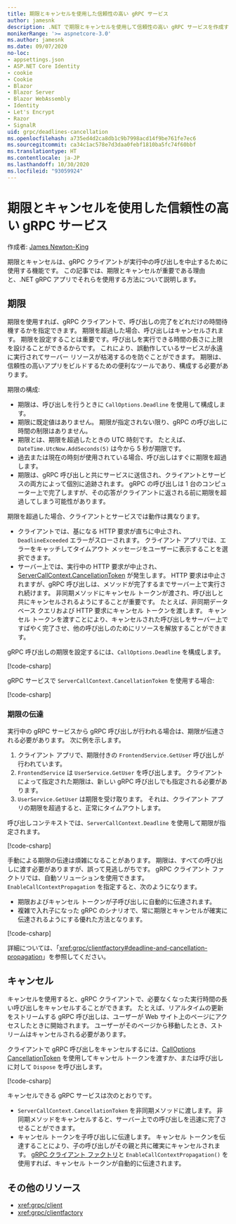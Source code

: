 ```yaml
---
title: 期限とキャンセルを使用した信頼性の高い gRPC サービス
author: jamesnk
description: .NET で期限とキャンセルを使用して信頼性の高い gRPC サービスを作成する方法について説明します。
monikerRange: '>= aspnetcore-3.0'
ms.author: jamesnk
ms.date: 09/07/2020
no-loc:
- appsettings.json
- ASP.NET Core Identity
- cookie
- Cookie
- Blazor
- Blazor Server
- Blazor WebAssembly
- Identity
- Let's Encrypt
- Razor
- SignalR
uid: grpc/deadlines-cancellation
ms.openlocfilehash: a735ed4d2ca8db1c9b7998acd14f9be761fe7ec6
ms.sourcegitcommit: ca34c1ac578e7d3daa0febf1810ba5fc74f60bbf
ms.translationtype: HT
ms.contentlocale: ja-JP
ms.lasthandoff: 10/30/2020
ms.locfileid: "93059924"
---
```

# <a name="reliable-grpc-services-with-deadlines-and-cancellation"></a>期限とキャンセルを使用した信頼性の高い gRPC サービス

作成者: [James Newton-King](https://twitter.com/jamesnk)

期限とキャンセルは、gRPC クライアントが実行中の呼び出しを中止するために使用する機能です。 この記事では、期限とキャンセルが重要である理由と、.NET gRPC アプリでそれらを使用する方法について説明します。

## <a name="deadlines"></a>期限

期限を使用すれば、gRPC クライアントで、呼び出しの完了をどれだけの時間待機するかを指定できます。 期限を超過した場合、呼び出しはキャンセルされます。 期限を設定することは重要です。呼び出しを実行できる時間の長さに上限を設けることができるからです。 これにより、誤動作しているサービスが永遠に実行されてサーバー リソースが枯渇するのを防ぐことができます。 期限は、信頼性の高いアプリをビルドするための便利なツールであり、構成する必要があります。

期限の構成:

* 期限は、呼び出しを行うときに `CallOptions.Deadline` を使用して構成します。
* 期限に既定値はありません。 期限が指定されない限り、gRPC の呼び出しに時間の制限はありません。
* 期限とは、期限を超過したときの UTC 時刻です。 たとえば、`DateTime.UtcNow.AddSeconds(5)` は今から 5 秒が期限です。
* 過去または現在の時刻が使用されている場合、呼び出しはすぐに期限を超過します。
* 期限は、gRPC 呼び出しと共にサービスに送信され、クライアントとサービスの両方によって個別に追跡されます。 gRPC の呼び出しは 1 台のコンピューター上で完了しますが、その応答がクライアントに返される前に期限を超過してしまう可能性があります。

期限を超過した場合、クライアントとサービスでは動作は異なります。

* クライアントでは、基になる HTTP 要求が直ちに中止され、`DeadlineExceeded` エラーがスローされます。 クライアント アプリでは、エラーをキャッチしてタイムアウト メッセージをユーザーに表示することを選択できます。
* サーバー上では、実行中の HTTP 要求が中止され、[ServerCallContext.CancellationToken](xref:System.Threading.CancellationToken) が発生します。 HTTP 要求は中止されますが、gRPC 呼び出しは、メソッドが完了するまでサーバー上で実行され続けます。 非同期メソッドにキャンセル トークンが渡され、呼び出しと共にキャンセルされるようにすることが重要です。 たとえば、非同期データベース クエリおよび HTTP 要求にキャンセル トークンを渡します。 キャンセル トークンを渡すことにより、キャンセルされた呼び出しをサーバー上ですばやく完了させ、他の呼び出しのためにリソースを解放することができます。

gRPC 呼び出しの期限を設定するには、`CallOptions.Deadline` を構成します。

[!code-csharp[](~/grpc/deadlines-cancellation/deadline-client.cs?highlight=7,12)]

gRPC サービスで `ServerCallContext.CancellationToken` を使用する場合:

[!code-csharp[](~/grpc/deadlines-cancellation/deadline-server.cs?highlight=5)]

### <a name="propagating-deadlines"></a>期限の伝達

実行中の gRPC サービスから gRPC 呼び出しが行われる場合は、期限が伝達される必要があります。 次に例を示します。

1. クライアント アプリで、期限付きの `FrontendService.GetUser` 呼び出しが行われています。
2. `FrontendService` は `UserService.GetUser` を呼び出します。 クライアントによって指定された期限は、新しい gRPC 呼び出しでも指定される必要があります。
3. `UserService.GetUser` は期限を受け取ります。 それは、クライアント アプリの期限を超過すると、正常にタイムアウトします。

呼び出しコンテキストでは、`ServerCallContext.Deadline` を使用して期限が指定されます。

[!code-csharp[](~/grpc/deadlines-cancellation/deadline-propagate.cs?highlight=7)]

手動による期限の伝達は煩雑になることがあります。 期限は、すべての呼び出しに渡す必要がありますが、誤って見逃しがちです。 gRPC クライアント ファクトリでは、自動ソリューションを使用できます。 `EnableCallContextPropagation` を指定すると、次のようになります。

* 期限およびキャンセル トークンが子呼び出しに自動的に伝達されます。
* 複雑で入れ子になった gRPC のシナリオで、常に期限とキャンセルが確実に伝達されるようにする優れた方法となります。

[!code-csharp[](~/grpc/deadlines-cancellation/clientfactory-propagate.cs?highlight=6)]

詳細については、「<xref:grpc/clientfactory#deadline-and-cancellation-propagation>」を参照してください。

## <a name="cancellation"></a>キャンセル

キャンセルを使用すると、gRPC クライアントで、必要なくなった実行時間の長い呼び出しをキャンセルすることができます。 たとえば、リアルタイムの更新をストリームする gRPC 呼び出しは、ユーザーが Web サイト上のページにアクセスしたときに開始されます。 ユーザーがそのページから移動したとき、ストリームはキャンセルされる必要があります。

クライアントで gRPC 呼び出しをキャンセルするには、[CallOptions CancellationToken](xref:System.Threading.CancellationToken) を使用してキャンセル トークンを渡すか、または呼び出しに対して `Dispose` を呼び出します。

[!code-csharp[](~/grpc/deadlines-cancellation/cancellation-client.cs?highlight=19)]

キャンセルできる gRPC サービスは次のとおりです。
* `ServerCallContext.CancellationToken` を非同期メソッドに渡します。 非同期メソッドをキャンセルすると、サーバー上での呼び出しを迅速に完了させることができます。
* キャンセル トークンを子呼び出しに伝達します。 キャンセル トークンを伝達することにより、子の呼び出しがその親と共に確実にキャンセルされます。 [gRPC クライアント ファクトリ](xref:grpc/clientfactory)と `EnableCallContextPropagation()` を使用すれば、キャンセル トークンが自動的に伝達されます。

## <a name="additional-resources"></a>その他のリソース

* <xref:grpc/client>
* <xref:grpc/clientfactory>
